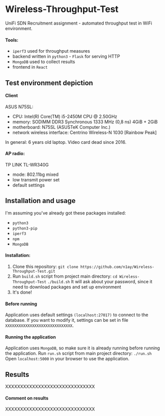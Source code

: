 # Wireless-Throughput-Test
 UniFi SDN Recruitment assignment - automated throughput test in WiFi environment.
 #### Tools:
   * `iperf3` used for throughput measures
   * backend written in `python3` - `Flask` for serving HTTP
   * `MongoDB` used to collect results
   * frontend in `React`
## Test environment depiction
#### Client
ASUS N75SL:
  * CPU: Intel(R) Core(TM) i5-2450M CPU @ 2.50GHz
  * memory: SODIMM DDR3 Synchronous 1333 MHz (0,8 ns) 4GiB + 2GiB
  * motherboard: N75SL (ASUSTeK Computer Inc.)
  * network wireless interface: Centrino Wireless-N 1030 \[Rainbow Peak\]

In general: 6 years old laptop. Video card dead since 2016.

#### AP radio:
TP LINK TL-WR340G
  * mode: 802.11bg mixed
  * low transmit power set
  * default settings

## Installation and usage
I'm assuming you've already got these packages installed:
  * `python3`
  * `python3-pip`
  * `iperf3`
  * `npm`
  * `MongoDB`
  
#### Installation:
  1. Clone this repository: 
    `git clone https://github.com/n1ay/Wireless-Throughput-Test.git`
  2. Run `build.sh` script from project main directory:
    `cd Wireless-Throughput-Test`
    `./build.sh`
    It will ask about your password, since it need to download packages and set up environment
  3. It's done!

#### Before running
Application uses default settings `(localhost:27017)` to connect to the database. If you want to modify it, settings can be set in file `XXXXXXXXXXXXXXXXXXXXXXXXXXXXXX`.

#### Running the application
Application uses `MongoDB`, so make sure it is already running before running the application.
Run `run.sh` script from main project directory:
`./run.sh`
Open `localhost:5000` in your browser to use the application.

## Results
XXXXXXXXXXXXXXXXXXXXXXXXXXXXXX
#### Comment on results
XXXXXXXXXXXXXXXXXXXXXXXXXXXXXX
